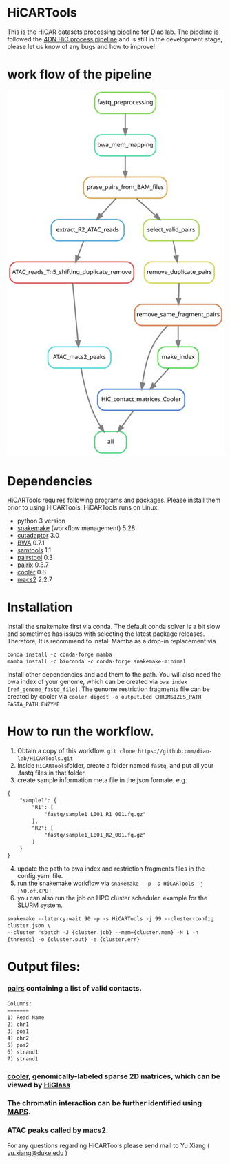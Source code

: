 # HiCARTools
This is the HiCAR datasets processing  pipeline for Diao lab. The pipeline is followed the [4DN HiC process pipeline](https://data.4dnucleome.org/resources/data-analysis/hi_c-processing-pipeline)  and is still in the development stage, please let us know of any bugs and how to improve!

# work flow of the pipeline
![](./workflow.svg)

# Dependencies 
HiCARTools requires following programs and packages. Please install them prior to using HiCARTools. HiCARTools runs on Linux.
* python 3 version
* [snakemake](https://snakemake.readthedocs.io/en/stable/) (workflow management) 5.28
* [cutadaptor](https://cutadapt.readthedocs.io/en/stable/) 3.0
* [BWA](http://bio-bwa.sourceforge.net)  0.7.1
* [samtools](http://www.htslib.org/download/) 1.1
* [pairstool](https://pairtools.readthedocs.io/en/latest/installation.html)  0.3
* [pairix](https://github.com/4dn-dcic/pairix#installation-for-pairix) 0.3.7
* [cooler](https://github.com/open2c/cooler) 0.8
* [macs2](https://github.com/macs3-project/MACS) 2.2.7


# Installation
Install the snakemake first via conda. The default conda solver is a bit slow and sometimes has issues with selecting the latest package releases. Therefore, It is recommend to install Mamba as a drop-in replacement via 
```
conda install -c conda-forge mamba
mamba install -c bioconda -c conda-forge snakemake-minimal 
```
Install other dependencies and add them to the path.
You will also need the bwa index of your genome, which can be created via `bwa index [ref_genome_fastq_file]`.
The genome restriction fragments file can be created by cooler via
 `cooler digest -o output.bed CHROMSIZES_PATH FASTA_PATH ENZYME`


# How to run the workflow.
1. Obtain a copy of this workflow. `git clone https://github.com/diao-lab/HiCARTools.git`
2. Inside `HiCARTools`folder, create a folder named `fastq`, and put all your .fastq files in that folder. 
3. create sample information meta file in the json formate.
e.g. 
```
{
    "sample1": {
        "R1": [
            "fastq/sample1_L001_R1_001.fq.gz"
        ],
        "R2": [
            "fastq/sample1_L001_R2_001.fq.gz"
        ]
    }
}
```
4. update the path to bwa index and restriction fragments files in the config.yaml file.
5. run the snakemake workflow via `snakemake  -p -s HiCARTools -j [NO.of.CPU]`
6. you can also run the job on HPC cluster scheduler. example for the SLURM system.
```
snakemake --latency-wait 90 -p -s HiCARTools -j 99 --cluster-config cluster.json \
--cluster "sbatch -J {cluster.job} --mem={cluster.mem} -N 1 -n {threads} -o {cluster.out} -e {cluster.err}
```

# Output files: 
###  [pairs](https://pairtools.readthedocs.io/en/latest/formats.html) containing a list of valid contacts.
```
Columns: 
=======
1) Read Name 
2) chr1
3) pos1
4) chr2
5) pos2
6) strand1
7) strand1
```
### [cooler](https://cooler.readthedocs.io/en/latest/datamodel.html), genomically-labeled sparse 2D matrices, which can be viewed by [HiGlass](https://docs.higlass.io)
### The chromatin interaction can be further identified using [MAPS](https://github.com/ijuric/MAPS).
### ATAC peaks called by macs2.

For any questions regarding HiCARTools please send mail to Yu Xiang ( yu.xiang@duke.edu )



